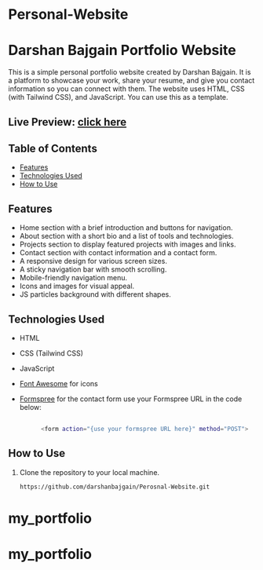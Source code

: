 # Personal-Website
# Darshan Bajgain Portfolio Website

This is a simple personal portfolio website created by Darshan Bajgain. It is a platform to showcase your work, share your resume, 
and give you contact information so you can connect with them. The website uses HTML, CSS (with Tailwind CSS), and JavaScript. You can use this as a template.

## Live Preview: [click here](https://darshanbajgain.github.io/Perosnal-Website/)

## Table of Contents

- [Features](#features)
- [Technologies Used](#technologies-used)
- [How to Use](#how-to-use)

## Features

- Home section with a brief introduction and buttons for navigation.
- About section with a short bio and a list of tools and technologies.
- Projects section to display featured projects with images and links.
- Contact section with contact information and a contact form.
- A responsive design for various screen sizes.
- A sticky navigation bar with smooth scrolling.
- Mobile-friendly navigation menu.
- Icons and images for visual appeal.
- JS particles background with different shapes.

## Technologies Used

- HTML
- CSS (Tailwind CSS)
- JavaScript
- [Font Awesome](https://fontawesome.com/) for icons

- [Formspree](https://formspree.io/) for the contact form
   use your Formspree URL in the code below:
   ```bash
       
         <form action="{use your formspree URL here}" method="POST">

   ```


## How to Use

1. Clone the repository to your local machine.

   ```bash
   https://github.com/darshanbajgain/Perosnal-Website.git
# my_portfolio
# my_portfolio
